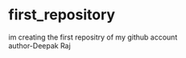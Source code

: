 # first_repository
im creating the first repositry of my github account 
<br>
author-Deepak Raj
</br>
